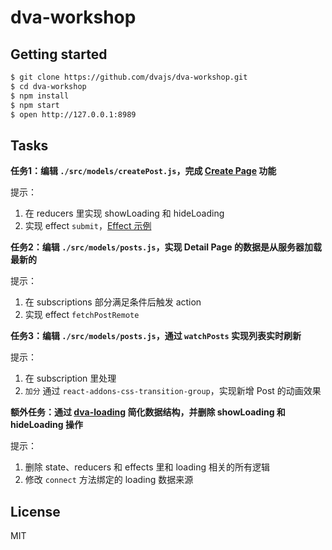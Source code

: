 # dva-workshop

## Getting started

```bash
$ git clone https://github.com/dvajs/dva-workshop.git
$ cd dva-workshop
$ npm install
$ npm start
$ open http://127.0.0.1:8989
```

## Tasks

**任务1：编辑 `./src/models/createPost.js`，完成 [Create Page](http://localhost:8989/#/posts/new) 功能**

提示：

1. 在 reducers 里实现 showLoading 和 hideLoading
2. 实现 effect `submit`，[Effect 示例](https://github.com/dvajs/dva-knowledgemap#effect)

**任务2：编辑 `./src/models/posts.js`，实现 Detail Page 的数据是从服务器加载最新的**

提示：

1. 在 subscriptions 部分满足条件后触发 action
2. 实现 effect `fetchPostRemote`

**任务3：编辑 `./src/models/posts.js`，通过 `watchPosts` 实现列表实时刷新**

提示：

1. 在 subscription 里处理
2. `加分` 通过 `react-addons-css-transition-group`，实现新增 Post 的动画效果

**额外任务：通过 [dva-loading](https://github.com/dvajs/dva-loading) 简化数据结构，并删除 showLoading 和 hideLoading 操作**

提示：

1. 删除 state、reducers 和 effects 里和 loading 相关的所有逻辑
2. 修改 `connect` 方法绑定的 loading 数据来源

## License

MIT
